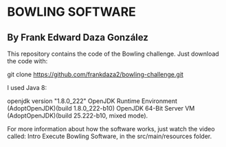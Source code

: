 # BOWLING SOFTWARE
## By Frank Edward Daza González

This repository contains the code of the Bowling challenge.
Just download the code with:

git clone https://github.com/frankdaza2/bowling-challenge.git

I used Java 8:

openjdk version "1.8.0_222"
OpenJDK Runtime Environment (AdoptOpenJDK)(build 1.8.0_222-b10)
OpenJDK 64-Bit Server VM (AdoptOpenJDK)(build 25.222-b10, mixed mode).

For more information about how the software works, just watch the video called: Intro Execute Bowling Software, in the src/main/resources folder.